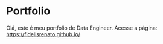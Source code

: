 # Portfolio

Olá, este é meu portfolio de Data Engineer.
Acesse a página: https://fidelisrenato.github.io/




